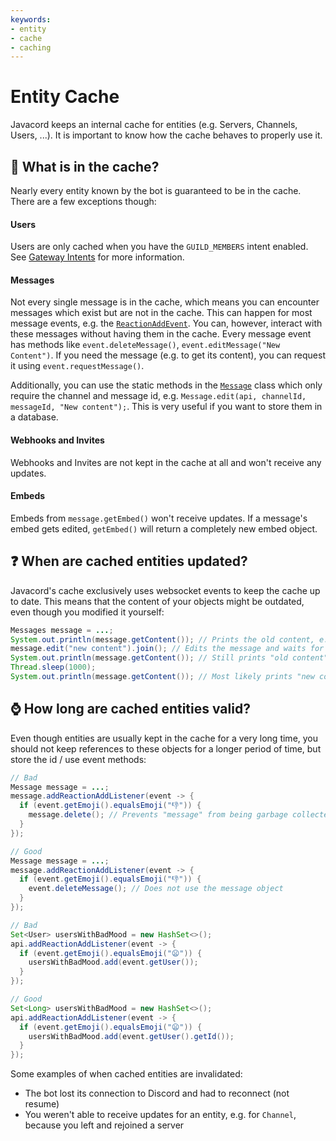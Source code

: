 ```yaml
---
keywords:
- entity
- cache
- caching
---
```


# Entity Cache

Javacord keeps an internal cache for entities (e.g. Servers, Channels, Users, ...). It is important to know how the cache behaves to properly use it.

## :crystal_ball: What is in the cache?

Nearly every entity known by the bot is guaranteed to be in the cache. There are a few exceptions though:

#### Users

Users are only cached when you have the `GUILD_MEMBERS` intent enabled.
See [Gateway Intents](/wiki/basic-tutorials/gateway-intents/) for more information.

#### Messages

Not every single message is in the cache, which means you can encounter messages which exist but are not in the cache. This can happen for most message events, e.g. the [`ReactionAddEvent`](https://ci.javacord.org/javadoc/org/javacord/api/event/message/reaction/ReactionAddEvent.html). You can, however, interact with these messages without having them in the cache. Every message event has methods like `event.deleteMessage()`, `event.editMessage("New Content")`. If you need the message (e.g. to get its content), you can request it using `event.requestMessage()`.

Additionally, you can use the static methods in the [`Message`](https://ci.javacord.org/javadoc/org/javacord/api/entity/message/Message.html) class which only require the channel and message id, e.g. `Message.edit(api, channelId, messageId, "New content");`. This is very useful if you want to store them in a database.

#### Webhooks and Invites

Webhooks and Invites are not kept in the cache at all and won't receive any updates.

#### Embeds

Embeds from `message.getEmbed()` won't receive updates. If a message's embed gets edited, `getEmbed()` will return a completely new embed object.

## :question: When are cached entities updated?

Javacord's cache exclusively uses websocket events to keep the cache up to date. This means that the content of your objects might be outdated, even though you modified it yourself:

```java
Messages message = ...;
System.out.println(message.getContent()); // Prints the old content, e.g. "old content"
message.edit("new content").join(); // Edits the message and waits for success
System.out.println(message.getContent()); // Still prints "old content"
Thread.sleep(1000);
System.out.println(message.getContent()); // Most likely prints "new content" now
```

## :watch: How long are cached entities valid?

Even though entities are usually kept in the cache for a very long time, you should not keep references to these objects for a longer period of time, but store the id / use event methods:

```java
// Bad
Message message = ...;
message.addReactionAddListener(event -> {
  if (event.getEmoji().equalsEmoji("👎")) {
    message.delete(); // Prevents "message" from being garbage collected
  }
});

// Good
Message message = ...;
message.addReactionAddListener(event -> {
  if (event.getEmoji().equalsEmoji("👎")) {
    event.deleteMessage(); // Does not use the message object
  }
});
```

```java
// Bad
Set<User> usersWithBadMood = new HashSet<>();
api.addReactionAddListener(event -> {
  if (event.getEmoji().equalsEmoji("😦")) {
    usersWithBadMood.add(event.getUser());
  }
});

// Good
Set<Long> usersWithBadMood = new HashSet<>();
api.addReactionAddListener(event -> {
  if (event.getEmoji().equalsEmoji("😦")) {
    usersWithBadMood.add(event.getUser().getId());
  }
});
```

Some examples of when cached entities are invalidated:
* The bot lost its connection to Discord and had to reconnect (not resume)
* You weren't able to receive updates for an entity, e.g. for `Channel`, because you left and rejoined a server